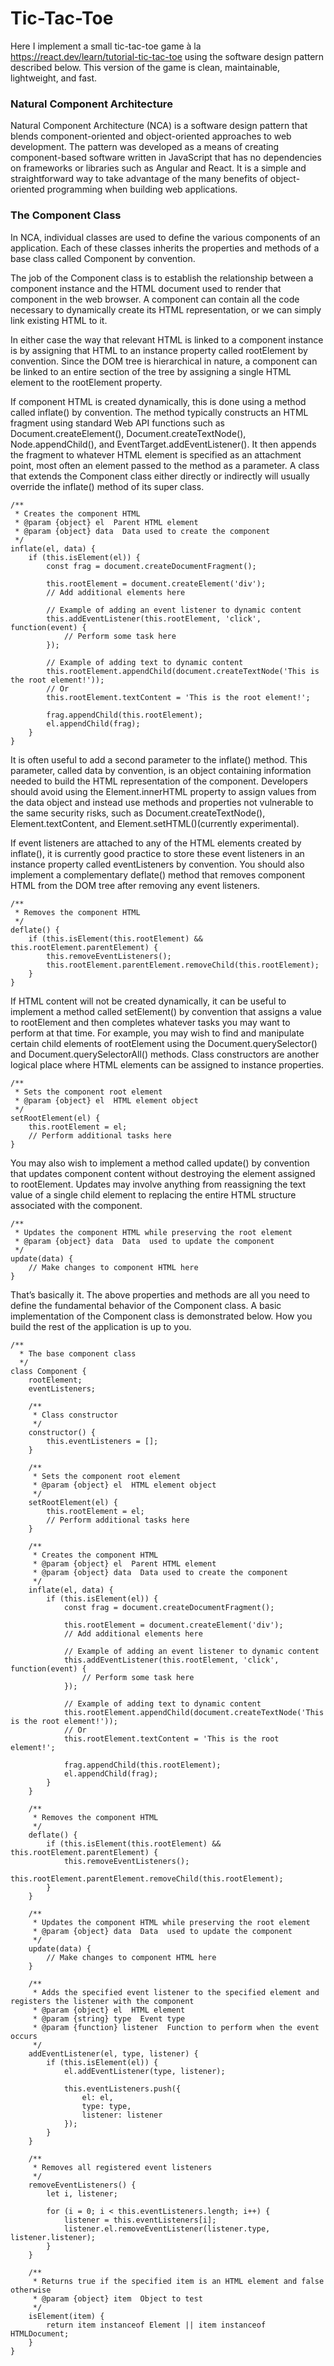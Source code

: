 # Tic-Tac-Toe
Here I implement a small tic-tac-toe game à la https://react.dev/learn/tutorial-tic-tac-toe using the software design pattern described below. This version of the game is clean, maintainable, lightweight, and fast.

### Natural Component Architecture
Natural Component Architecture (NCA) is a software design pattern that blends component-oriented and object-oriented approaches to web development. The pattern was developed as a means of creating component-based software written in JavaScript that has no dependencies on frameworks or libraries such as Angular and React. It is a simple and straightforward way to take advantage of the many benefits of object-oriented programming when building web applications.

### The Component Class
In NCA, individual classes are used to define the various components of an application. Each of these classes inherits the properties and methods of a base class called Component by convention. 

The job of the Component class is to establish the relationship between a component instance and the HTML document used to render that component in the web browser. A component can contain all the code necessary to dynamically create its HTML representation, or we can simply link existing HTML to it.

In either case the way that relevant HTML is linked to a component instance is by assigning that HTML to an instance property called rootElement by convention. Since the DOM tree is hierarchical in nature, a component can be linked to an entire section of the tree by assigning a single HTML element to the rootElement property.

If component HTML is created dynamically, this is done using a method called inflate() by convention. The method typically constructs an HTML fragment using standard Web API functions such as Document.createElement(), Document.createTextNode(), Node.appendChild(), and EventTarget.addEventListener(). It then appends the fragment to whatever HTML element is specified as an attachment point, most often an element passed to the method as a parameter. A class that extends the Component class either directly or indirectly will usually override the inflate() method of its super class.

```
/**
 * Creates the component HTML
 * @param {object} el  Parent HTML element
 * @param {object} data  Data used to create the component
 */
inflate(el, data) {
    if (this.isElement(el)) {
        const frag = document.createDocumentFragment();
        
        this.rootElement = document.createElement('div');
        // Add additional elements here

        // Example of adding an event listener to dynamic content
        this.addEventListener(this.rootElement, 'click', function(event) {
            // Perform some task here
        });

        // Example of adding text to dynamic content
        this.rootElement.appendChild(document.createTextNode('This is the root element!'));
        // Or
        this.rootElement.textContent = 'This is the root element!';

        frag.appendChild(this.rootElement);
        el.appendChild(frag);
    }
}
```

It is often useful to add a second parameter to the inflate() method. This parameter, called data by convention, is an object containing information needed to build the HTML representation of the component. Developers should avoid using the Element.innerHTML property to assign values from the data object and instead use methods and properties not vulnerable to the same security risks, such as Document.createTextNode(), Element.textContent, and Element.setHTML()(currently experimental).

If event listeners are attached to any of the HTML elements created by inflate(), it is currently good practice to store these event listeners in an instance property called eventListeners by convention. You should also implement a complementary deflate() method that removes component HTML from the DOM tree after removing any event listeners.

```  
/**
 * Removes the component HTML
 */
deflate() {
    if (this.isElement(this.rootElement) && this.rootElement.parentElement) {
        this.removeEventListeners();
        this.rootElement.parentElement.removeChild(this.rootElement);
    }
}
```

If HTML content will not be created dynamically, it can be useful to implement a method called setElement() by convention that assigns a value to rootElement and then completes whatever tasks you may want to perform at that time. For example, you may wish to find and manipulate certain child elements of rootElement using the Document.querySelector() and Document.querySelectorAll() methods. Class constructors are another logical place where HTML elements can be assigned to instance properties.

```
/**
 * Sets the component root element
 * @param {object} el  HTML element object
 */
setRootElement(el) {
    this.rootElement = el;
    // Perform additional tasks here
}
```

You may also wish to implement a method called update() by convention that updates component content without destroying the element assigned to rootElement. Updates may involve anything from reassigning the text value of a single child element to replacing the entire HTML structure associated with the component.

```
/**
 * Updates the component HTML while preserving the root element
 * @param {object} data  Data  used to update the component
 */
update(data) {
    // Make changes to component HTML here
}
```

That’s basically it. The above properties and methods are all you need to define the fundamental behavior of the Component class. A basic implementation of the Component class is demonstrated below. How you build the rest of the application is up to you.

```
/**
  * The base component class
  */
class Component {
    rootElement;
    eventListeners;

    /**
     * Class constructor
     */
    constructor() {
        this.eventListeners = [];
    }
    
    /**
     * Sets the component root element
     * @param {object} el  HTML element object
     */
    setRootElement(el) {
        this.rootElement = el;
        // Perform additional tasks here
    }

    /**
     * Creates the component HTML
     * @param {object} el  Parent HTML element
     * @param {object} data  Data used to create the component
     */
    inflate(el, data) {
        if (this.isElement(el)) {
            const frag = document.createDocumentFragment();
            
            this.rootElement = document.createElement('div');
            // Add additional elements here

            // Example of adding an event listener to dynamic content
            this.addEventListener(this.rootElement, 'click', function(event) {
                // Perform some task here
            });

            // Example of adding text to dynamic content
            this.rootElement.appendChild(document.createTextNode('This is the root element!'));
            // Or
            this.rootElement.textContent = 'This is the root element!';

            frag.appendChild(this.rootElement);
            el.appendChild(frag);
        }
    }
    
    /**
     * Removes the component HTML
     */
    deflate() {
        if (this.isElement(this.rootElement) && this.rootElement.parentElement) {
            this.removeEventListeners();
            this.rootElement.parentElement.removeChild(this.rootElement);
        }
    }

    /**
     * Updates the component HTML while preserving the root element
     * @param {object} data  Data  used to update the component
     */
    update(data) {
        // Make changes to component HTML here
    }
    
    /**
     * Adds the specified event listener to the specified element and registers the listener with the component
     * @param {object} el  HTML element
     * @param {string} type  Event type
     * @param {function} listener  Function to perform when the event occurs
     */
    addEventListener(el, type, listener) {
        if (this.isElement(el)) {
            el.addEventListener(type, listener);
            
            this.eventListeners.push({
                el: el,
                type: type,
                listener: listener
            });
        }
    }
    
    /**
     * Removes all registered event listeners
     */
    removeEventListeners() {
        let i, listener;
        
        for (i = 0; i < this.eventListeners.length; i++) {
            listener = this.eventListeners[i];
            listener.el.removeEventListener(listener.type, listener.listener);
        }
    }
    
    /**
     * Returns true if the specified item is an HTML element and false otherwise
     * @param {object} item  Object to test
     */
    isElement(item) {
        return item instanceof Element || item instanceof HTMLDocument;  
    }
}
```
